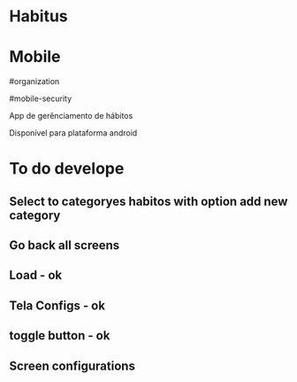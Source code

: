 











# Habitus

# Mobile 

#organization

#mobile-security

App de gerênciamento de hábitos

Disponível para plataforma android

# To do develope

## Select to categoryes habitos with option add new category

## Go back all screens
## Load - ok

## Tela Configs - ok

## toggle button - ok 

## Screen configurations
